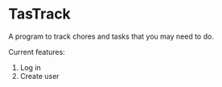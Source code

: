 # TasTrack
 A program to track chores and tasks that you may need to do.

 Current features:
 1. Log in
 2. Create user
